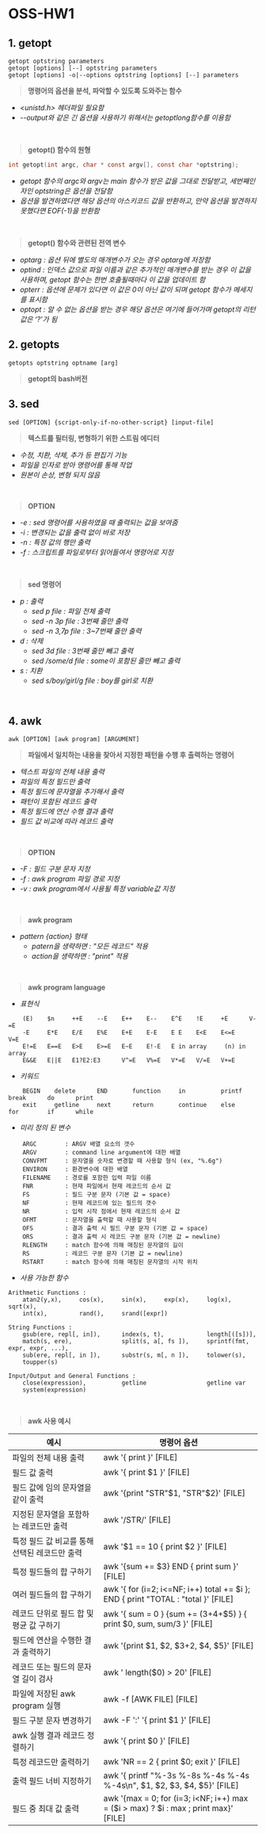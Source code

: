 # OSS-HW1

## 1. getopt
```
getopt optstring parameters
getopt [options] [--] optstring parameters
getopt [options] -o|--options optstring [options] [--] parameters
```
> **명령어의 옵션을 분석, 파악할 수 있도록 도와주는 함수**
- _<unistd.h> 헤더파일 필요함_
- _--output와 같은 긴 옵션을 사용하기 위해서는 getoptlong함수를 이용함_
 
<br/>

> **getopt() 함수의 원형**
```c
int getopt(int argc, char * const argv[], const char *optstring);
```
- _getopt 함수의 argc와 argv는 main 함수가 받은 값을 그대로 전달받고, 세번째인자인 optstring은 옵션을 전달함_
- _옵션을 발견하였다면 해당 옵션의 아스키코드 값을 반환하고, 만약 옵션을 발견하지 못했다면 EOF(-1)을 반환함_
 
<br/>

> **getopt() 함수와 관련된 전역 변수**
- _optarg : 옵션 뒤에 별도의 매개변수가 오는 경우 optarg에 저장함_
- _optind : 인덱스 값으로 파일 이름과 같은 추가적인 매개변수를 받는 경우 이 값을 사용하며, getopt 함수는 한번 호출될때마다 이 값을 업데이트 함_
- _opterr : 옵션에 문제가 있다면 이 값은 0이 아닌 값이 되며 getopt 함수가 메세지를 표시함_
- _optopt : 알 수 없는 옵션을 받는 경우 해당 옵션은 여기에 들어가며 getopt의 리턴값은 ‘?’가 됨_


## 2. getopts
```
getopts optstring optname [arg]
```
> **getopt의 bash버전**










## 3. sed
```
sed [OPTION] {script-only-if-no-other-script} [input-file]
```
> **텍스트를 필터링, 변형하기 위한 스트림 에디터**
- _수정, 치환, 삭제, 추가 등 편집기 기능_
- _파일을 인자로 받아 명령어를 통해 작업_
- _원본이 손상, 변형 되지 않음_

<br/>

> **OPTION**
* _-e : sed 명령어를 사용하였을 때 출력되는 값을 보여줌_
* _-i : 변경되는 값을 출력 없이 바로 저장_
* _-n : 특정 값의 행만 출력_
* _-f : 스크립트를 파일로부터 읽어들여서 명령어로 지정_

<br/>

> **sed 명령어**
* _p : 출력_
  * _sed p file : 파일 전체 출력_
  * _sed -n 3p file : 3번째 줄만 출력_
  * _sed -n 3,7p file : 3~7번째 줄만 출력_
* _d : 삭제_
  * _sed 3d file : 3번째 줄만 빼고 출력_
  * _sed /some/d file : some이 포함된 줄만 빼고 출력_
* _s : 치환_
  * _sed s/boy/girl/g file : boy를 girl로 치환_

<br/>

## 4. awk
```
awk [OPTION] [awk program] [ARGUMENT]
```
> **파일에서 일치하는 내용을 찾아서 지정한 패턴을 수행 후 출력하는 명령어**
- _텍스트 파일의 전체 내용 출력_
- _파일의 특정 필드만 출력_
- _특정 필드에 문자열을 추가해서 출력_
- _패턴이 포함된 레코드 출력_
- _특정 필드에 연산 수행 결과 출력_
- _필드 값 비교에 따라 레코드 출력_

<br/>

> **OPTION**
* _-F : 필드 구분 문자 지정_
* _-f : awk program 파일 경로 지정_
* _-v : awk program에서 사용될 특정 variable값 지정_

<br/>

> **awk program**
* _pattern {action} 형태_
    * _patern을 생략하면 : "모든 레코드" 적용_
    * _action을 생략하면 : "print" 적용_

<br/>

> **awk program language**
* _표현식_
```
    (E)    $n     ++E    --E    E++    E--    E^E    !E     +E      V-=E
    -E     E*E    E/E    E%E    E+E    E-E    E E    E<E    E<=E    V=E
    E!=E   E==E   E>E    E>=E   E~E    E!-E   E in array     (n) in array 
    E&&E   E||E   E1?E2:E3      V^=E   V%=E   V*=E   V/=E   V+=E
```
* _키워드_
```
    BEGIN    delete      END       function     in          printf     break      do      print
    exit     getline     next      return       continue    else       for        if      while
```
* _미리 정의 된 변수_
```
    ARGC        : ARGV 배열 요소의 갯수
    ARGV        : command line argument에 대한 배열
    CONVFMT     : 문자열을 숫자로 변경할 때 사용할 형식 (ex, "%.6g")
    ENVIRON     : 환경변수에 대한 배열
    FILENAME    : 경로를 포함한 입력 파일 이름
    FNR         : 현재 파일에서 현재 레코드의 순서 값
    FS          : 필드 구분 문자 (기본 값 = space)
    NF          : 현재 레코드에 있는 필드의 갯수
    NR          : 입력 시작 점에서 현재 레코드의 순서 값
    OFMT        : 문자열을 출력할 때 사용할 형식
    OFS         : 결과 출력 시 필드 구분 문자 (기본 값 = space)
    ORS         : 결과 출력 시 레코드 구분 문자 (기본 값 = newline)
    RLENGTH     : match 함수에 의해 매칭된 문자열의 길이
    RS          : 레코드 구분 문자 (기본 값 = newline)
    RSTART      : match 함수에 의해 매칭된 문자열의 시작 위치
```
* _사용 가능한 함수_
```
Arithmetic Functions :
    atan2(y,x),     cos(x),     sin(x),     exp(x),     log(x),     sqrt(x),
    int(x),         rand(),     srand([expr])

String Functions :
    gsub(ere, repl[, in]),      index(s, t),            length[([s])],
    match(s, ere),              split(s, a[, fs ]),     sprintf(fmt, expr, expr, ...),
    sub(ere, repl[, in ]),      substr(s, m[, n ]),     tolower(s),
    toupper(s)

Input/Output and General Functions :
    close(expression),          getline                 getline var
    system(expression)
```    

<br/>

> **awk 사용 예시**

|예시|명령어 옵션|
|-|-|
|파일의 전체 내용 출력	|awk '{ print }' [FILE]|
|필드 값 출력	|awk '{ print $1 }' [FILE]|
|필드 값에 임의 문자열을 같이 출력	|awk '{print "STR"$1, "STR"$2}' [FILE]|
|지정된 문자열을 포함하는 레코드만 출력	|awk '/STR/' [FILE]|
|특정 필드 값 비교를 통해 선택된 레코드만 출력	|awk '$1 == 10 { print $2 }' [FILE]|
|특정 필드들의 합 구하기	|awk '{sum += $3} END { print sum }' [FILE]|
|여러 필드들의 합 구하기|awk '{ for (i=2; i<=NF; i++) total += $i }; END { print "TOTAL : "total }' [FILE]|
|레코드 단위로 필드 합 및 평균 값 구하기|awk '{ sum = 0 } {sum += ($3+$4+$5) } { print $0, sum, sum/3 }' [FILE]|
|필드에 연산을 수행한 결과 출력하기|awk '{print $1, $2, $3+2, $4, $5}' [FILE]|
|레코드 또는 필드의 문자열 길이 검사	|awk ' length($0) > 20' [FILE]|
|파일에 저장된 awk program 실행	|awk -f [AWK FILE] [FILE]|
|필드 구분 문자 변경하기	|awk -F ':' '{ print $1 }' [FILE]|
|awk 실행 결과 레코드 정렬하기	|awk '{ print $0 }' [FILE]|
|특정 레코드만 출력하기	|awk 'NR == 2 { print $0; exit }' [FILE]|
|출력 필드 너비 지정하기	|awk '{ printf "%-3s %-8s %-4s %-4s %-4s\n", $1, $2, $3, $4, $5}' [FILE]|
|필드 중 최대 값 출력	|awk '{max = 0; for (i=3; i<NF; i++) max = ($i > max) ? $i : max ; print max}' [FILE]|
